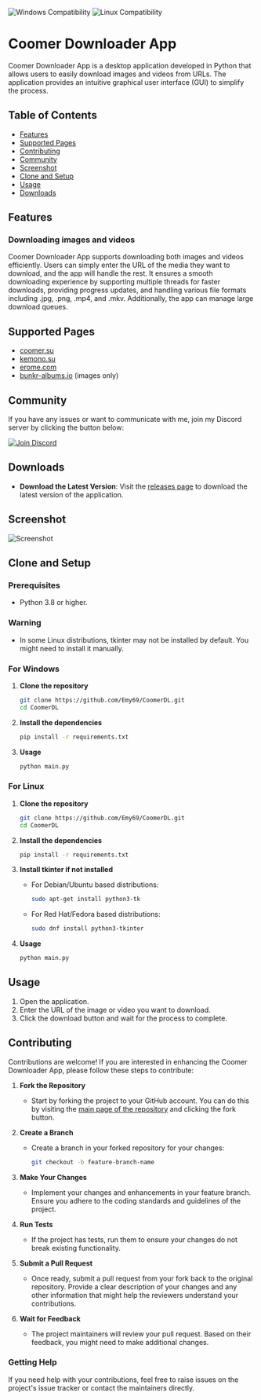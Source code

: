 ![Windows Compatibility](https://img.shields.io/badge/Windows-10%2C%2011-blue)
![Linux Compatibility](https://img.shields.io/badge/Linux-Compatible-green)

# Coomer Downloader App

Coomer Downloader App is a desktop application developed in Python that allows users to easily download images and videos from URLs. The application provides an intuitive graphical user interface (GUI) to simplify the process.

## Table of Contents

- [Features](#features)
- [Supported Pages](#supported-pages)
- [Contributing](#contributing)
- [Community](#community)
- [Screenshot](#screenshot)
- [Clone and Setup](#clone-and-setup)
- [Usage](#usage)
- [Downloads](#downloads)

## Features

### Downloading images and videos

Coomer Downloader App supports downloading both images and videos efficiently. Users can simply enter the URL of the media they want to download, and the app will handle the rest. It ensures a smooth downloading experience by supporting multiple threads for faster downloads, providing progress updates, and handling various file formats including .jpg, .png, .mp4, and .mkv. Additionally, the app can manage large download queues.

## Supported Pages

- [coomer.su](https://coomer.su/)
- [kemono.su](https://kemono.su/)
- [erome.com](https://www.erome.com/)
- [bunkr-albums.io](https://bunkr-albums.io/) (images only)

## Community

If you have any issues or want to communicate with me, join my Discord server by clicking the button below:

[![Join Discord](https://img.shields.io/badge/Join-Discord-7289DA.svg?style=for-the-badge&logo=discord&logoColor=white)](https://discord.gg/ku8gSPsesh)

## Downloads

- **Download the Latest Version**: Visit the [releases page](https://github.com/Emy69/CoomerDL/releases) to download the latest version of the application.

## Screenshot

![Screenshot](https://github.com/Emy69/CoomerDL/blob/main/resources/screenshots/Screenshot%202024-04-27.png)

## Clone and Setup

### Prerequisites

- Python 3.8 or higher.

### Warning

- In some Linux distributions, tkinter may not be installed by default. You might need to install it manually.

### For Windows

1. **Clone the repository**

    ```bash
    git clone https://github.com/Emy69/CoomerDL.git
    cd CoomerDL
    ```

2. **Install the dependencies**

    ```bash
    pip install -r requirements.txt
    ```

3. **Usage**

    ```bash
    python main.py
    ```

### For Linux

1. **Clone the repository**

    ```bash
    git clone https://github.com/Emy69/CoomerDL.git
    cd CoomerDL
    ```

2. **Install the dependencies**

    ```bash
    pip install -r requirements.txt
    ```

3. **Install tkinter if not installed**

    - For Debian/Ubuntu based distributions:

        ```bash
        sudo apt-get install python3-tk
        ```

    - For Red Hat/Fedora based distributions:

        ```bash
        sudo dnf install python3-tkinter
        ```

4. **Usage**

    ```bash
    python main.py
    ```

## Usage

1. Open the application.
2. Enter the URL of the image or video you want to download.
3. Click the download button and wait for the process to complete.

## Contributing

Contributions are welcome! If you are interested in enhancing the Coomer Downloader App, please follow these steps to contribute:

1. **Fork the Repository**
   - Start by forking the project to your GitHub account. You can do this by visiting the [main page of the repository](https://github.com/Emy69/CoomerDL) and clicking the fork button.

2. **Create a Branch**
   - Create a branch in your forked repository for your changes:

     ```bash
     git checkout -b feature-branch-name
     ```

3. **Make Your Changes**
   - Implement your changes and enhancements in your feature branch. Ensure you adhere to the coding standards and guidelines of the project.

4. **Run Tests**
   - If the project has tests, run them to ensure your changes do not break existing functionality.

5. **Submit a Pull Request**
   - Once ready, submit a pull request from your fork back to the original repository. Provide a clear description of your changes and any other information that might help the reviewers understand your contributions.

6. **Wait for Feedback**
   - The project maintainers will review your pull request. Based on their feedback, you might need to make additional changes.

### Getting Help

If you need help with your contributions, feel free to raise issues on the project's issue tracker or contact the maintainers directly.


